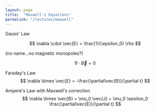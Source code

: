 ```yaml
---
layout: page
title:  "Maxwell's Equations"
permalink: "/lectures/maxwell"
---
```


Gauss' Law

$$
\nabla \cdot \vec{E} = \frac{1}{\epsilon_0} \rho
$$

(no name...no magnetic monopoles?)

$$
\nabla \cdot \vec{B} = 0
$$

Faraday's Law
$$
\nabla \times \vec{E} = -\frac{\partial\vec{B}}{\partial t}
$$

Ampere's Law with Maxwell's correction
$$
\nabla \times \vec{B} = \mu_0 \vec{J} + \mu_0 \epsilon_0 \frac{\partial\vec{E}}{\partial t}
$$

